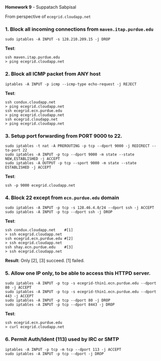 **Homework 9** - Suppatach Sabpisal	

From perspective of `ecegrid.cloudapp.net`

### 1. Block all incoming connections from `maven.itap.purdue.edu`

    sudo iptables -A INPUT -s 128.210.209.15 -j DROP

**Test**:

    ssh maven.itap.purdue.edu
    > ping ecegrid.cloudapp.net

### 2. Block all ICMP packet from ANY host

    iptables -A INPUT -p icmp --icmp-type echo-request -j REJECT

**Test**:

    ssh condux.cloudapp.net
    > ping ecegrid.cloudapp.net
    ssh ecegrid.ecn.purdue.edu
    > ping ecegrid.cloudapp.net
    ssh ecegrid.cloudapp.net
    > ping ecegrid.cloudapp.net

### 3. Setup port forwarding from PORT 9000 to 22.

    sudo iptables -t nat -A PREROUTING -p tcp --dport 9000 -j REDIRECT --to-port 22
	sudo iptables -A INPUT -p tcp --dport 9000 -m state --state NEW,ESTABLISHED -j ACCEPT
	sudo iptables -A OUTPUT -p tcp --sport 9000 -m state --state ESTABLISHED -j ACCEPT

**Test**:

    ssh -p 9000 ecegrid.cloudapp.net

### 4. Block 22 except from `ecn.purdue.edu` domain

    sudo iptables -A INPUT -p tcp -s 128.46.4.0/24 --dport ssh -j ACCEPT
    sudo iptables -A INPUT -p tcp --dport ssh -j DROP

**Test**:

    ssh condux.cloudapp.net    #[1]
    > ssh ecegrid.cloudapp.net
    ssh ecegrid.ecn.purdue.edu #[2]
    > ssh ecegrid.cloudapp.net
    ssh shay.ecn.purdue.edu    #[3]
    > ssh ecegrid.cloudapp.net
    
**Result**: Only [2], [3] succeed. [1] failed.

### 5. Allow one IP only, to be able to access this HTTPD server.

    sudo iptables -A INPUT -p tcp -s ecegrid-thin1.ecn.purdue.edu --dport 80 -j ACCEPT
    sudo iptables -A INPUT -p tcp -s ecegrid-thin1.ecn.purdue.edu --dport 443 -j ACCEPT
    sudo iptables -A INPUT -p tcp --dport 80 -j DROP
    sudo iptables -A INPUT -p tcp --dport 8443 -j DROP    

**Test**:

    ssh ecegrid.ecn.purdue.edu
    > curl ecegrid.cloudapp.net
    

### 6. Permit Auth/Ident (113) used by IRC or SMTP

	iptables -A INPUT -p tcp -m tcp --dport 113 -j ACCEPT
    sudo iptables -A INPUT -p tcp --dport -j DROP